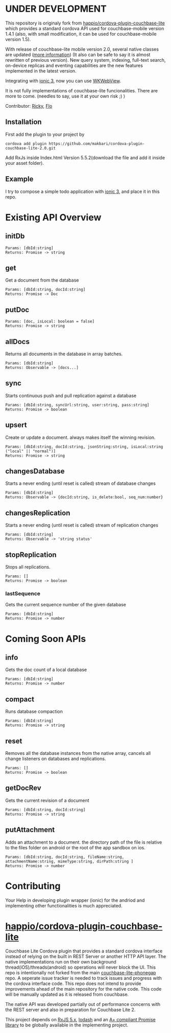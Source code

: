 # UNDER DEVELOPMENT
This repository is originaly fork from [happio/cordova-plugin-couchbase-lite](https://github.com/happieio/cordova-plugin-couchbase-lite) which provides a standard cordova API used for couchbase-mobile version 1.4.1 (also, with small modification, it can be used for couchbase-mobile version 1.5).



With release of couchbase-lite mobile version 2.0, several native classes are updated ([more information](https://developer.couchbase.com/documentation/mobile/current/whatsnew.html)) (It also can be safe to say it is almost rewritten of previous version). New query system, indexing, full-text search, on-device replicas and eventing capabilities are the new features implemented in the latest version.

Integrating with [ionic 3](https://ionicframework.com/), now you can use [WKWebView](https://developer.apple.com/documentation/webkit/wkwebview).

It is not fully implementations of couchbase-lite funcionalities. There are more to come. (needles to say, use it at your own risk ;) )

Contributor: [Ricky](https://github.com/rickymediaengine), [Flo](https://github.com/flolovebit)

## Installation
First add the plugin to your project by

    cordova add plugin https://github.com/makbari/cordova-plugin-couchbase-lite-2.0.git

Add RxJs inside Index.html Version 5.5.2(download the file and add it inside your asset folder). 

<script src="assets/rx.js"></script>
    
## Example

I try to compose a simple todo application with [ionic 3](https://ionicframework.com/), and place it in this repo. 


# Existing API Overview
## initDb
```
Params: [dbId:string]
Returns: Promise -> string
```

    
## get
Get a document from the database
```
Params: [dbId:string, docId:string]
Returns: Promise -> Doc
```


## putDoc
```
Params: [doc, isLocal: boolean = false]
Returns: Promise -> string
```

## allDocs
Returns all documents in the database in array batches.
```
Params: [dbId:string]
Returns: Observable -> [docs...]
```

## sync
Starts continuous push and pull replication against a database
```
Params: [dbId:string, syncUrl:string, user:string, pass:string]
Returns: Promise -> boolean
```

## upsert
Create or update a document. always makes itself the winning revision.
```
Params: [dbId:string, docId:string, jsonString:string, isLocal:string ("local" || "normal")]
Returns: Promise -> string
```

 ## changesDatabase
Starts a never ending (until reset is called) stream of database changes
```
Params: [dbId:string]
Returns: Observable -> {docId:string, is_delete:bool, seq_num:number}
```


## changesReplication
Starts a never ending (until reset is called) stream of replication changes
```
Params: [dbId:string]
Returns: Observable -> 'string status'
```


## stopReplication
Stops all replications.
```
Params: []
Returns: Promise -> boolean
```

### lastSequence
Gets the current sequence number of the given database
```
Params: [dbId:string]
Returns: Promise -> number
```

# Coming Soon APIs

## info
Gets the doc count of a local database
```
Params: [dbId:string]
Returns: Promise -> number

```

## compact
Runs database compaction
```
Params: [dbId:string]
Returns: Promise -> string
```

## reset
Removes all the database instances from the native array, cancels all change listeners 
on databases and replications.

```
Params: []
Returns: Promise -> boolean
```
    
## getDocRev
Gets the current revision of a document
```
Params: [dbId:string, docId:string]
Returns: Promise -> string
```

## putAttachment
Adds an attachment to a document. the directory path of the file is relative to the 
files folder on android or the root of the app sandbox on ios.
```
Params: [dbId:string, docId:string, fileName:string, attachmentName:string, mimeType:string, dirPath:string ]
Returns: Promise -> number
```
    

# Contributing
Your Help in developing plugin wrapper (ionic) for the andriod and implementing other functionalities is much appreciated.


# [happio/cordova-plugin-couchbase-lite](https://github.com/happieio/cordova-plugin-couchbase-lite)
Couchbase Lite Cordova plugin that provides a standard cordova interface instead of relying on the 
 built in REST Server or another HTTP API layer. The native implementations run on their own
 background thread(iOS)/threads(android) so operations will never block the UI.
 This repo is intentionally not forked from the main
[couchbase-lite-phonegap](https://github.com/couchbaselabs/Couchbase-Lite-PhoneGap-Plugin)
repo. A seperate issue tracker is needed to track issues and progress with the cordova interface
 code. This repo does not intend to provide improvements ahead of the main
 repository for the native code. This code will be manually updated as it is
 released from couchbase.
 
 The native API was developed partially out of performance concerns with the REST server and
 also in preparation for Couchbase Lite 2.

This project depends on
[RxJS 5.x](https://medialize.github.io/URI.js/), [lodash](https://lodash.com/docs) and an
[A+ compliant Promise library](https://github.com/promises-aplus/promises-spec/blob/master/implementations.md)
  to be globally available in the implementing project.
